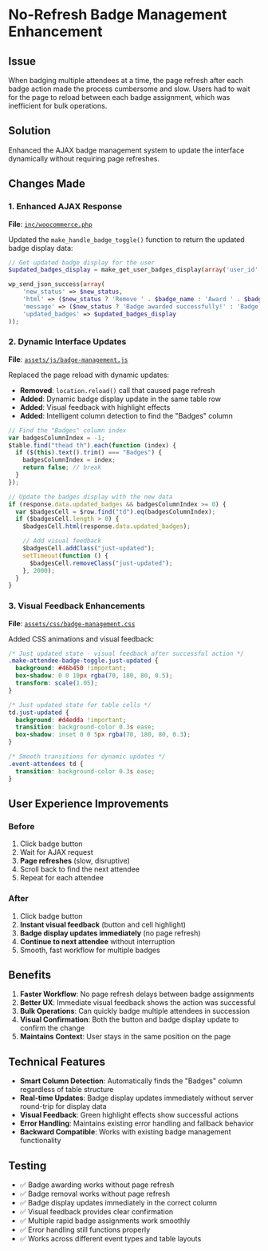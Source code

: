 # No-Refresh Badge Management Enhancement

## Issue

When badging multiple attendees at a time, the page refresh after each badge action made the process cumbersome and slow. Users had to wait for the page to reload between each badge assignment, which was inefficient for bulk operations.

## Solution

Enhanced the AJAX badge management system to update the interface dynamically without requiring page refreshes.

## Changes Made

### 1. Enhanced AJAX Response

**File**: [`inc/woocommerce.php`](../../inc/woocommerce.php:496)

Updated the `make_handle_badge_toggle()` function to return the updated badge display data:

```php
// Get updated badge display for the user
$updated_badges_display = make_get_user_badges_display(array('user_id' => $user_id));

wp_send_json_success(array(
    'new_status' => $new_status,
    'html' => ($new_status ? 'Remove ' . $badge_name : 'Award ' . $badge_name),
    'message' => ($new_status ? 'Badge awarded successfully!' : 'Badge removed successfully!'),
    'updated_badges' => $updated_badges_display
));
```

### 2. Dynamic Interface Updates

**File**: [`assets/js/badge-management.js`](../../assets/js/badge-management.js:68)

Replaced the page reload with dynamic updates:

- **Removed**: `location.reload()` call that caused page refresh
- **Added**: Dynamic badge display update in the same table row
- **Added**: Visual feedback with highlight effects
- **Added**: Intelligent column detection to find the "Badges" column

```javascript
// Find the "Badges" column index
var badgesColumnIndex = -1;
$table.find("thead th").each(function (index) {
  if ($(this).text().trim() === "Badges") {
    badgesColumnIndex = index;
    return false; // break
  }
});

// Update the badges display with the new data
if (response.data.updated_badges && badgesColumnIndex >= 0) {
  var $badgesCell = $row.find("td").eq(badgesColumnIndex);
  if ($badgesCell.length > 0) {
    $badgesCell.html(response.data.updated_badges);

    // Add visual feedback
    $badgesCell.addClass("just-updated");
    setTimeout(function () {
      $badgesCell.removeClass("just-updated");
    }, 2000);
  }
}
```

### 3. Visual Feedback Enhancements

**File**: [`assets/css/badge-management.css`](../../assets/css/badge-management.css:103)

Added CSS animations and visual feedback:

```css
/* Just updated state - visual feedback after successful action */
.make-attendee-badge-toggle.just-updated {
  background: #46b450 !important;
  box-shadow: 0 0 10px rgba(70, 180, 80, 0.5);
  transform: scale(1.05);
}

/* Just updated state for table cells */
td.just-updated {
  background: #d4edda !important;
  transition: background-color 0.3s ease;
  box-shadow: inset 0 0 5px rgba(70, 180, 80, 0.3);
}

/* Smooth transitions for dynamic updates */
.event-attendees td {
  transition: background-color 0.3s ease;
}
```

## User Experience Improvements

### Before

1. Click badge button
2. Wait for AJAX request
3. **Page refreshes** (slow, disruptive)
4. Scroll back to find the next attendee
5. Repeat for each attendee

### After

1. Click badge button
2. **Instant visual feedback** (button and cell highlight)
3. **Badge display updates immediately** (no page refresh)
4. **Continue to next attendee** without interruption
5. Smooth, fast workflow for multiple badges

## Benefits

1. **Faster Workflow**: No page refresh delays between badge assignments
2. **Better UX**: Immediate visual feedback shows the action was successful
3. **Bulk Operations**: Can quickly badge multiple attendees in succession
4. **Visual Confirmation**: Both the button and badge display update to confirm the change
5. **Maintains Context**: User stays in the same position on the page

## Technical Features

- **Smart Column Detection**: Automatically finds the "Badges" column regardless of table structure
- **Real-time Updates**: Badge display updates immediately without server round-trip for display data
- **Visual Feedback**: Green highlight effects show successful actions
- **Error Handling**: Maintains existing error handling and fallback behavior
- **Backward Compatible**: Works with existing badge management functionality

## Testing

- ✅ Badge awarding works without page refresh
- ✅ Badge removal works without page refresh
- ✅ Badge display updates immediately in the correct column
- ✅ Visual feedback provides clear confirmation
- ✅ Multiple rapid badge assignments work smoothly
- ✅ Error handling still functions properly
- ✅ Works across different event types and table layouts

